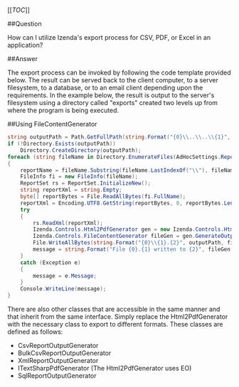 #

[[_TOC_]]

##Question

How can I utilize Izenda's export process for CSV, PDF, or Excel in an application?

##Answer

The export process can be invoked by following the code template provided below. The result can be served back to the client computer, to a server filesystem, to a database, or to an email client depending upon the requirements. In the example below, the result is output to the server's filesystem using a directory called "exports" created two levels up from where the program is being executed.

##Using FileContentGenerator

```csharp
string outputPath = Path.GetFullPath(string.Format("{0}\\..\\..\\{1}", Path.GetDirectoryName(System.Reflection.Assembly.GetExecutingAssembly().Location), "exports"));
if (!Directory.Exists(outputPath))
    Directory.CreateDirectory(outputPath);
foreach (string fileName in Directory.EnumerateFiles(AdHocSettings.ReportsPath))
{
    reportName = fileName.Substring(fileName.LastIndexOf("\\"), fileName.LastIndexOf(".") - fileName.LastIndexOf("\\"));
    FileInfo fi = new FileInfo(fileName);
    ReportSet rs = ReportSet.InitializeNew();
    string reportXml = string.Empty;
    byte[] reportBytes = File.ReadAllBytes(fi.FullName);
    reportXml = Encoding.UTF8.GetString(reportBytes, 0, reportBytes.Length);
    try
    {
        rs.ReadXml(reportXml);
        Izenda.Controls.Html2PdfGenerator gen = new Izenda.Controls.Html2PdfGenerator();
        Izenda.Controls.FileContentGenerator fileGen = gen.GenerateOutput(rs) as Izenda.Controls.FileContentGenerator;
        File.WriteAllBytes(string.Format("{0}\\{1}.{2}", outputPath, fileGen.OutputFileName, gen.FileExtension), fileGen.Content);
        message = string.Format("File {0}.{1} written to {2}", fileGen.OutputFileName, gen.FileExtension, outputPath);
    }
    catch (Exception e)
    {
        message = e.Message;
    }
    Console.WriteLine(message);
}

```

There are also other classes that are accessible in the same manner and that inherit from the same interface. Simply replace the Html2PdfGenerator with the necessary class to export to different formats. These classes are defined as follows:

* CsvReportOutputGenerator
* BulkCsvReportOutputGenerator
* XmlReportOutputGenerator
* ITextSharpPdfGenerator (The Html2PdfGenerator uses EO)
* SqlReportOutputGenerator
